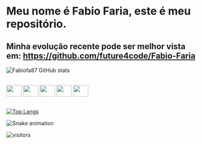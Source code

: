 # Meu nome é Fabio Faria, este é meu repositório.
## Minha evolução recente pode ser melhor vista em: https://github.com/future4code/Fabio-Faria

  
![Fabiofa87 GitHub stats](https://github-readme-stats.vercel.app/api?username=fabiofa87&show_icons=true&theme=dracula)
  

  
<br />
<div>
<img align="center" width="40" height="30" src="https://cdn.jsdelivr.net/gh/devicons/devicon/icons/typescript/typescript-original.svg" />
<img align="center" width="40" height="30" src="https://cdn.jsdelivr.net/gh/devicons/devicon/icons/react/react-original.svg" />
<img align="center" width="40" height="30"  src="https://cdn.jsdelivr.net/gh/devicons/devicon/icons/javascript/javascript-original.svg" />
<img align="center" width="40" height="30"  src="https://cdn.jsdelivr.net/gh/devicons/devicon/icons/css3/css3-original.svg" />
<img align="center" width="40" height="30" src="https://cdn.jsdelivr.net/gh/devicons/devicon/icons/go/go-original.svg" />
</div>

<br />

[![Top Langs](https://github-readme-stats.vercel.app/api/top-langs/?username=fabiofa87&layoutlangs_count=16&layout=compact)](https://github.com/fabiofa87/github-readme-stats)


![Snake animation](https://github.com/fabiofa87/fabiofa87/blob/output/github-contribution-grid-snake.svg)


![visitors](https://visitor-badge.glitch.me/badge?page_id=fabiofa87.id)
